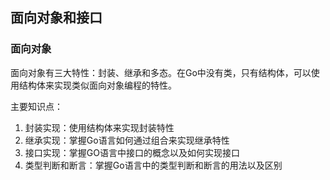 ## 面向对象和接口

### 面向对象
面向对象有三大特性：封装、继承和多态。在Go中没有类，只有结构体，可以使用结构体来实现类似面向对象编程的特性。

主要知识点：

1. 封装实现：使用结构体来实现封装特性
2. 继承实现：掌握Go语言如何通过组合来实现继承特性
3. 接口实现：掌握GO语言中接口的概念以及如何实现接口
4. 类型判断和断言：掌握Go语言中的类型判断和断言的用法以及区别
